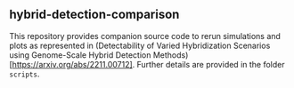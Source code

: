 ## hybrid-detection-comparison

This repository provides companion source code to rerun simulations and plots as represented in (Detectability of Varied Hybridization Scenarios using Genome-Scale Hybrid Detection Methods)[https://arxiv.org/abs/2211.00712]. Further details are provided in the folder `scripts`.